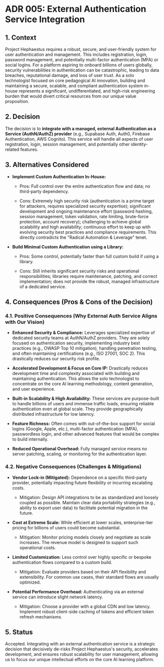 # ADR 005: External Authentication Service Integration

## 1. Context

Project Hephaestus requires a robust, secure, and user-friendly system for user authentication and management. This includes registration, login, password management, and potentially multi-factor authentication (MFA) or social logins. For a platform aspiring to onboard billions of users globally, security vulnerabilities in authentication can be catastrophic, leading to data breaches, reputational damage, and loss of user trust. As a solo technologist focused on core pedagogical AI innovation, building and maintaining a secure, scalable, and compliant authentication system in-house represents a significant, undifferentiated, and high-risk engineering burden that would divert critical resources from our unique value proposition.

## 2. Decision

The decision is to **integrate with a managed, external Authentication as a Service (AuthN/AuthZ) provider** (e.g., Supabase Auth, Auth0, Firebase Authentication, AWS Cognito). This service will handle all aspects of user registration, login, session management, and potentially other identity-related features.

## 3. Alternatives Considered

- **Implement Custom Authentication In-House:**
    
    - Pros: Full control over the entire authentication flow and data; no third-party dependency.
        
    - Cons: Extremely high security risk (authentication is a prime target for attackers, requires specialized security expertise); significant development and ongoing maintenance effort (password hashing, session management, token validation, rate limiting, brute-force protection, account recovery); challenging to achieve global scalability and high availability; continuous effort to keep up with evolving security best practices and compliance requirements. This directly contradicts the "Radical Automation & Leverage" tenet.
        
- **Build Minimal Custom Authentication using a Library:**
    
    - Pros: Some control, potentially faster than full custom build if using a library.
        
    - Cons: Still inherits significant security risks and operational responsibilities; libraries require maintenance, patching, and correct implementation; does not provide the robust, managed infrastructure of a dedicated service.
        

## 4. Consequences (Pros & Cons of the Decision)

### 4.1. Positive Consequences (Why External Auth Service Aligns with Our Vision)

- **Enhanced Security & Compliance:** Leverages specialized expertise of dedicated security teams at AuthN/AuthZ providers. They are solely focused on authentication security, implementing industry best practices (e.g., OWASP Top 10 mitigation), handling penetration testing, and often maintaining certifications (e.g., ISO 27001, SOC 2). This drastically reduces our security risk profile.
    
- **Accelerated Development & Focus on Core IP:** Drastically reduces development time and complexity associated with building and maintaining authentication. This allows the solo technologist to concentrate on the core AI learning methodology, content generation, and user experience.
    
- **Built-in Scalability & High Availability:** These services are purpose-built to handle billions of users and immense traffic loads, ensuring reliable authentication even at global scale. They provide geographically distributed infrastructure for low latency.
    
- **Feature Richness:** Often comes with out-of-the-box support for social logins (Google, Apple, etc.), multi-factor authentication (MFA), passwordless login, and other advanced features that would be complex to build internally.
    
- **Reduced Operational Overhead:** Fully managed service means no server patching, scaling, or monitoring for the authentication layer.
    

### 4.2. Negative Consequences (Challenges & Mitigations)

- **Vendor Lock-in (Mitigated):** Dependence on a specific third-party provider, potentially impacting future flexibility or incurring escalating costs.
    
    - Mitigation: Design API integrations to be as standardized and loosely coupled as possible. Maintain clear data portability strategies (e.g., ability to export user data) to facilitate potential migration in the future.
        
- **Cost at Extreme Scale:** While efficient at lower scales, enterprise-tier pricing for billions of users could become substantial.
    
    - Mitigation: Monitor pricing models closely and negotiate as scale increases. The revenue model is designed to support such operational costs.
        
- **Limited Customization:** Less control over highly specific or bespoke authentication flows compared to a custom build.
    
    - Mitigation: Evaluate providers based on their API flexibility and extensibility. For common use cases, their standard flows are usually optimized.
        
- **Potential Performance Overhead:** Authenticating via an external service can introduce slight network latency.
    
    - Mitigation: Choose a provider with a global CDN and low latency. Implement robust client-side caching of tokens and efficient token refresh mechanisms.
        

## 5. Status

Accepted. Integrating with an external authentication service is a strategic decision that decisively de-risks Project Hephaestus's security, accelerates development, and ensures robust scalability for user management, allowing us to focus our unique intellectual efforts on the core AI learning platform.